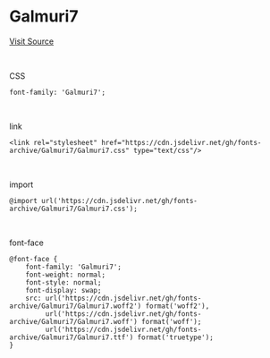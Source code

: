 # Galmuri7

[Visit Source](https://galmuri.quiple.dev/#%EB%8B%A4%EC%9A%B4%EB%A1%9C%EB%93%9C)

&nbsp;

CSS

```
font-family: 'Galmuri7';
```

&nbsp;

link

```
<link rel="stylesheet" href="https://cdn.jsdelivr.net/gh/fonts-archive/Galmuri7/Galmuri7.css" type="text/css"/>
```

&nbsp;

import

```
@import url('https://cdn.jsdelivr.net/gh/fonts-archive/Galmuri7/Galmuri7.css');
```

&nbsp;

font-face

```
@font-face {
    font-family: 'Galmuri7';
    font-weight: normal;
    font-style: normal;
    font-display: swap;
    src: url('https://cdn.jsdelivr.net/gh/fonts-archive/Galmuri7/Galmuri7.woff2') format('woff2'),
         url('https://cdn.jsdelivr.net/gh/fonts-archive/Galmuri7/Galmuri7.woff') format('woff');
         url('https://cdn.jsdelivr.net/gh/fonts-archive/Galmuri7/Galmuri7.ttf') format('truetype');
}
```
